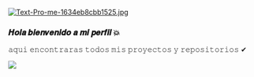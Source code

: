[![Text-Pro-me-1634eb8cbb1525.jpg](https://i.postimg.cc/tJjdL4x1/Text-Pro-me-1634eb8cbb1525.jpg)](https://postimg.cc/CBcf8YJY)

### 𝑯𝒐𝒍𝒂 𝒃𝒊𝒆𝒏𝒗𝒆𝒏𝒊𝒅𝒐 𝒂 𝒎𝒊 𝒑𝒆𝒓𝒇𝒊𝒍 💥

𝚊𝚚𝚞𝚒 𝚎𝚗𝚌𝚘𝚗𝚝𝚛𝚊𝚛𝚊𝚜 𝚝𝚘𝚍𝚘𝚜 𝚖𝚒𝚜 𝚙𝚛𝚘𝚢𝚎𝚌𝚝𝚘𝚜 𝚢 𝚛𝚎𝚙𝚘𝚜𝚒𝚝𝚘𝚛𝚒𝚘𝚜 ✔︎

<a href="http://wa.me/573213571089" target="blank"><img src="https://img.shields.io/badge/mi número-000000?style=for-the-badge&logo=whatsapp&logoColor=black" /></a>
<!--












-->
